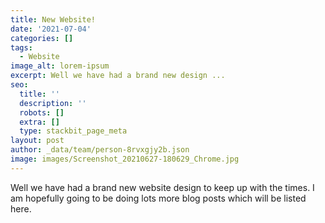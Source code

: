 ```yaml
---
title: New Website!
date: '2021-07-04'
categories: []
tags:
  - Website
image_alt: lorem-ipsum
excerpt: Well we have had a brand new design ...
seo:
  title: ''
  description: ''
  robots: []
  extra: []
  type: stackbit_page_meta
layout: post
author: _data/team/person-8rvxgjy2b.json
image: images/Screenshot_20210627-180629_Chrome.jpg
---
```

Well we have had a brand new website design to keep up with the times. I am hopefully going to be doing lots more blog posts which will be listed here.

